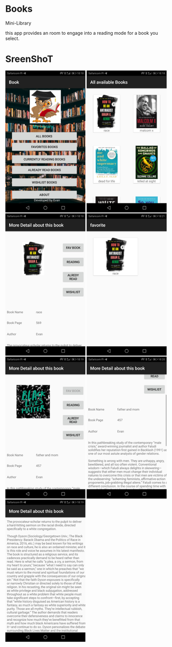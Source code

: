 # Books
Mini-Library

this app provides an room to engage into a reading mode for a book you select.




# SreenShoT
<img src="Screenshot/homes.jpg" width="250"> <img src="Screenshot/all books.jpg" width="250"> <img src="Screenshot/book type.jpg" width="250"> <img src="Screenshot/fav.jpg" width="250"> <img src="Screenshot/more bbooks.jpg" width="250"> <img src="Screenshot/more readings.jpg" width="250"> <img src="Screenshot/readings.jpg" width="250">

